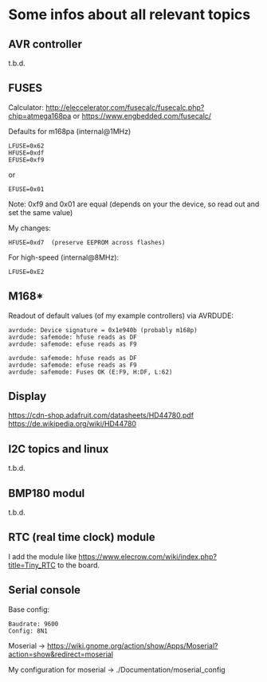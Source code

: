 Some infos about all relevant topics
====================================


AVR controller
--------------

t.b.d.


FUSES
-----

Calculator: http://eleccelerator.com/fusecalc/fusecalc.php?chip=atmega168pa or https://www.engbedded.com/fusecalc/

Defaults for m168pa (internal@1MHz)

	LFUSE=0x62
	HFUSE=0xdf
	EFUSE=0xf9

or

	EFUSE=0x01

Note: 0xf9 and 0x01 are equal (depends on your the device, so read out and set the same value)

My changes:

	HFUSE=0xd7  (preserve EEPROM across flashes)

For high-speed (internal@8MHz):

	LFUSE=0xE2


M168*
-----

Readout of default values (of my example controllers) via AVRDUDE:

	avrdude: Device signature = 0x1e940b (probably m168p)
	avrdude: safemode: hfuse reads as DF
	avrdude: safemode: efuse reads as F9

	avrdude: safemode: hfuse reads as DF
	avrdude: safemode: efuse reads as F9
	avrdude: safemode: Fuses OK (E:F9, H:DF, L:62)


Display
-------

https://cdn-shop.adafruit.com/datasheets/HD44780.pdf
https://de.wikipedia.org/wiki/HD44780


I2C topics and linux
--------------------

t.b.d.


BMP180 modul
------------

t.b.d.


RTC (real time clock) module
----------------------------

I add the module like https://www.elecrow.com/wiki/index.php?title=Tiny_RTC to the board.


Serial console
--------------

Base config:

	Baudrate: 9600
	Config: 8N1

Moserial -> https://wiki.gnome.org/action/show/Apps/Moserial?action=show&redirect=moserial

My configuration for moserial -> ./Documentation/moserial_config
